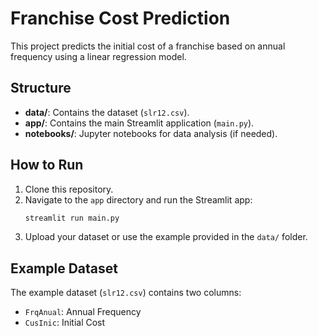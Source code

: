 # Franchise Cost Prediction

This project predicts the initial cost of a franchise based on annual frequency using a linear regression model.

## Structure
- **data/**: Contains the dataset (`slr12.csv`).
- **app/**: Contains the main Streamlit application (`main.py`).
- **notebooks/**: Jupyter notebooks for data analysis (if needed).

## How to Run
1. Clone this repository.
2. Navigate to the `app` directory and run the Streamlit app:
    ```bash
    streamlit run main.py
    ```
3. Upload your dataset or use the example provided in the `data/` folder.

## Example Dataset
The example dataset (`slr12.csv`) contains two columns:
- `FrqAnual`: Annual Frequency
- `CusInic`: Initial Cost
